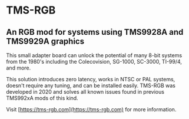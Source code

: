 # TMS-RGB #

## An RGB mod for systems using TMS9928A and TMS9929A graphics ##

This small adapter board can unlock the potential of many 8-bit systems from the 1980's including the Colecovision, SG-1000, SC-3000, TI-99/4, and more.

This solution introduces zero latency, works in NTSC or PAL systems, doesn't require any tuning, and can be installed easily.  TMS-RGB was developed in 2020 and solves all known issues found in previous TMS992xA mods of this kind.

Visit [https://tms-rgb.com](https://tms-rgb.com) for more information.